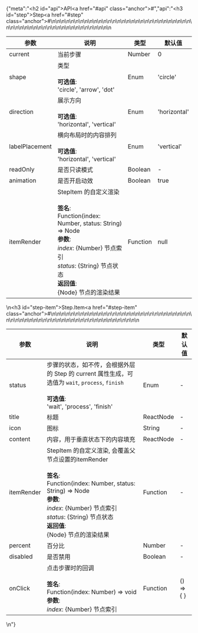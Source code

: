 {"meta":"<h2 id=\"api\">API<a href=\"#api\" class=\"anchor\">#</a></h2>","api":"<h3 id=\"step\">Step<a href=\"#step\" class=\"anchor\">#</a></h3><table>\n<thead>\n<tr>\n<th>&#x53C2;&#x6570;</th>\n<th>&#x8BF4;&#x660E;</th>\n<th>&#x7C7B;&#x578B;</th>\n<th>&#x9ED8;&#x8BA4;&#x503C;</th>\n</tr>\n</thead>\n<tbody>\n<tr>\n<td>current</td>\n<td>&#x5F53;&#x524D;&#x6B65;&#x9AA4;</td>\n<td>Number</td>\n<td>0</td>\n</tr>\n<tr>\n<td>shape</td>\n<td>&#x7C7B;&#x578B;<br><br><strong>&#x53EF;&#x9009;&#x503C;</strong>:<br>&apos;circle&apos;, &apos;arrow&apos;, &apos;dot&apos;</td>\n<td>Enum</td>\n<td>&apos;circle&apos;</td>\n</tr>\n<tr>\n<td>direction</td>\n<td>&#x5C55;&#x793A;&#x65B9;&#x5411;<br><br><strong>&#x53EF;&#x9009;&#x503C;</strong>:<br>&apos;horizontal&apos;, &apos;vertical&apos;</td>\n<td>Enum</td>\n<td>&apos;horizontal&apos;</td>\n</tr>\n<tr>\n<td>labelPlacement</td>\n<td>&#x6A2A;&#x5411;&#x5E03;&#x5C40;&#x65F6;&#x7684;&#x5185;&#x5BB9;&#x6392;&#x5217;<br><br><strong>&#x53EF;&#x9009;&#x503C;</strong>:<br>&apos;horizontal&apos;, &apos;vertical&apos;</td>\n<td>Enum</td>\n<td>&apos;vertical&apos;</td>\n</tr>\n<tr>\n<td>readOnly</td>\n<td>&#x662F;&#x5426;&#x53EA;&#x8BFB;&#x6A21;&#x5F0F;</td>\n<td>Boolean</td>\n<td>-</td>\n</tr>\n<tr>\n<td>animation</td>\n<td>&#x662F;&#x5426;&#x5F00;&#x542F;&#x52A8;&#x6548;</td>\n<td>Boolean</td>\n<td>true</td>\n</tr>\n<tr>\n<td>itemRender</td>\n<td>StepItem &#x7684;&#x81EA;&#x5B9A;&#x4E49;&#x6E32;&#x67D3;<br><br><strong>&#x7B7E;&#x540D;</strong>:<br>Function(index: Number, status: String) =&gt; Node<br><strong>&#x53C2;&#x6570;</strong>:<br><em>index</em>: {Number} &#x8282;&#x70B9;&#x7D22;&#x5F15;<br><em>status</em>: {String} &#x8282;&#x70B9;&#x72B6;&#x6001;<br><strong>&#x8FD4;&#x56DE;&#x503C;</strong>:<br>{Node} &#x8282;&#x70B9;&#x7684;&#x6E32;&#x67D3;&#x7ED3;&#x679C;<br></td>\n<td>Function</td>\n<td>null</td>\n</tr>\n</tbody>\n</table>\n<h3 id=\"step-item\">Step.Item<a href=\"#step-item\" class=\"anchor\">#</a></h3><table>\n<thead>\n<tr>\n<th>&#x53C2;&#x6570;</th>\n<th>&#x8BF4;&#x660E;</th>\n<th>&#x7C7B;&#x578B;</th>\n<th>&#x9ED8;&#x8BA4;&#x503C;</th>\n</tr>\n</thead>\n<tbody>\n<tr>\n<td>status</td>\n<td>&#x6B65;&#x9AA4;&#x7684;&#x72B6;&#x6001;&#xFF0C;&#x5982;&#x4E0D;&#x4F20;&#xFF0C;&#x4F1A;&#x6839;&#x636E;&#x5916;&#x5C42;&#x7684; Step &#x7684; current &#x5C5E;&#x6027;&#x751F;&#x6210;&#xFF0C;&#x53EF;&#x9009;&#x503C;&#x4E3A; <code>wait</code>, <code>process</code>, <code>finish</code><br><br><strong>&#x53EF;&#x9009;&#x503C;</strong>:<br>&apos;wait&apos;, &apos;process&apos;, &apos;finish&apos;</td>\n<td>Enum</td>\n<td>-</td>\n</tr>\n<tr>\n<td>title</td>\n<td>&#x6807;&#x9898;</td>\n<td>ReactNode</td>\n<td>-</td>\n</tr>\n<tr>\n<td>icon</td>\n<td>&#x56FE;&#x6807;</td>\n<td>String</td>\n<td>-</td>\n</tr>\n<tr>\n<td>content</td>\n<td>&#x5185;&#x5BB9;&#xFF0C;&#x7528;&#x4E8E;&#x5782;&#x76F4;&#x72B6;&#x6001;&#x4E0B;&#x7684;&#x5185;&#x5BB9;&#x586B;&#x5145;</td>\n<td>ReactNode</td>\n<td>-</td>\n</tr>\n<tr>\n<td>itemRender</td>\n<td>StepItem &#x7684;&#x81EA;&#x5B9A;&#x4E49;&#x6E32;&#x67D3;, &#x4F1A;&#x8986;&#x76D6;&#x7236;&#x8282;&#x70B9;&#x8BBE;&#x7F6E;&#x7684;itemRender<br><br><strong>&#x7B7E;&#x540D;</strong>:<br>Function(index: Number, status: String) =&gt; Node<br><strong>&#x53C2;&#x6570;</strong>:<br><em>index</em>: {Number} &#x8282;&#x70B9;&#x7D22;&#x5F15;<br><em>status</em>: {String} &#x8282;&#x70B9;&#x72B6;&#x6001;<br><strong>&#x8FD4;&#x56DE;&#x503C;</strong>:<br>{Node} &#x8282;&#x70B9;&#x7684;&#x6E32;&#x67D3;&#x7ED3;&#x679C;<br></td>\n<td>Function</td>\n<td>-</td>\n</tr>\n<tr>\n<td>percent</td>\n<td>&#x767E;&#x5206;&#x6BD4;</td>\n<td>Number</td>\n<td>-</td>\n</tr>\n<tr>\n<td>disabled</td>\n<td>&#x662F;&#x5426;&#x7981;&#x7528;</td>\n<td>Boolean</td>\n<td>-</td>\n</tr>\n<tr>\n<td>onClick</td>\n<td>&#x70B9;&#x51FB;&#x6B65;&#x9AA4;&#x65F6;&#x7684;&#x56DE;&#x8C03;<br><br><strong>&#x7B7E;&#x540D;</strong>:<br>Function(index: Number) =&gt; void<br><strong>&#x53C2;&#x6570;</strong>:<br><em>index</em>: {Number} &#x8282;&#x70B9;&#x7D22;&#x5F15;</td>\n<td>Function</td>\n<td>() =&gt; { }</td>\n</tr>\n</tbody>\n</table>\n"}